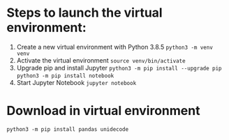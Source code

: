 # Steps to launch the virtual environment:
1) Create a new virtual environment with Python 3.8.5
`python3 -m venv venv`
2) Activate the virtual environment
`source venv/bin/activate`
3) Upgrade pip and install Jupyter
`python3 -m pip install --upgrade pip`
`python3 -m pip install notebook`
4) Start Jupyter Notebook
`jupyter notebook`

# Download in virtual environment
`python3 -m pip install pandas unidecode`
